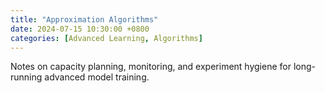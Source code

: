 ```yaml
---
title: "Approximation Algorithms"
date: 2024-07-15 10:30:00 +0800
categories: [Advanced Learning, Algorithms]
---
```


Notes on capacity planning, monitoring, and experiment hygiene for long-running advanced model training.

